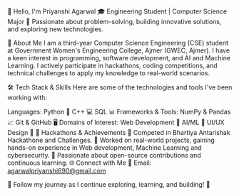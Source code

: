 👋 Hello, I'm Priyanshi Agarwal 🎓 Engineering Student | Computer Science Major 🔧 Passionate about problem-solving, building innovative solutions, and exploring new technologies.

🌟 About Me I am a third-year Computer Science Engineering (CSE) student at Government Women's Engineering College, Ajmer (GWEC, Ajmer). I have a keen interest in programming, software development, and AI and Machine Learning. I actively participate in hackathons, coding competitions, and technical challenges to apply my knowledge to real-world scenarios.

🛠 Tech Stack & Skills Here are some of the technologies and tools I've been working with:

Languages: Python 🐍 C++ 💻 SQL 📊 Frameworks & Tools: NumPy & Pandas 📈 Git & GitHub 🖥 Domains of Interest: Web Development 📱 AI/ML 🤖 UI/UX Design 🎨 🚀 Hackathons & Achievements 🔹 Competed in Bhartiya Antarishak Hackathone and Challenges. 🔹 Worked on real-world projects, gaining hands-on experience in Web development, Machine Learning and cybersecurity. 🔹 Passionate about open-source contributions and continuous learning. 🌐 Connect with Me 📧 Email: agarwalpriyanshi690@gmail.com

🔗 Follow my journey as I continue exploring, learning, and building! 🚀
